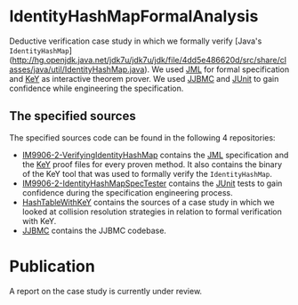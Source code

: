 # IdentityHashMapFormalAnalysis
Deductive verification case study in which we formally verify [Java's `IdentityHashMap`] 
(http://hg.openjdk.java.net/jdk7u/jdk7u/jdk/file/4dd5e486620d/src/share/classes/java/util/IdentityHashMap.java).
We used [JML](https://www.cs.ucf.edu/~leavens/JML/index.shtml) for formal specification 
and [KeY](https://www-key-project.org) as interactive theorem prover. 
We used [JJBMC](https://github.com/JonasKlamroth/JJBMC) and [JUnit](https://junit.org) to gain 
confidence while engineering the specification.

## The specified sources

The specified sources code can be found in the following 4 repositories:
* [IM9906-2-VerifyingIdentityHashMap](https://github.com/m4ndeb2r/IM9906-2-VerifyingIdentityHashMap) 
  contains the [JML](https://www.cs.ucf.edu/~leavens/JML/index.shtml) specification and the
  [KeY](https://www-key-project.org) proof files for every proven method. It also contains
  the binary of the KeY tool that was used to formally verify the `IdentityHashMap`.
* [IM9906-2-IdentityHashMapSpecTester](https://github.com/m4ndeb2r/IM9906-2-IdentityHashMapSpecTester) contains
  the [JUnit](https://junit.org) tests to gain confidence during the specification engineering process.
* [HashTableWithKeY](https://github.com/ChristianJ225/HashTableWithKeY) contains the sources of a 
  case study in which we looked at collision resolution strategies in relation to formal verification with KeY.
* [JJBMC](https://github.com/JonasKlamroth/JJBMC) contains the JJBMC codebase.

# Publication

A report on the case study is currently under review.
